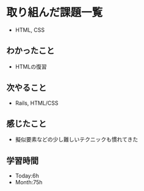 # 取り組んだ課題一覧
- HTML, CSS
## わかったこと
- HTMLの復習
## 次やること
- Rails, HTML/CSS
## 感じたこと
- 擬似要素などの少し難しいテクニックも慣れてきた
## 学習時間
- Today:6h
- Month:75h
